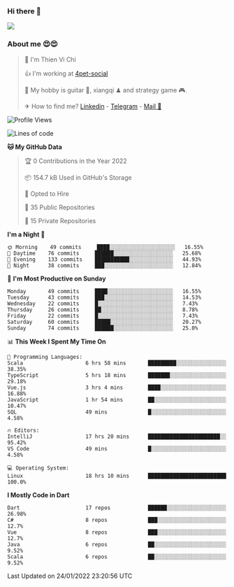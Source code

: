### Hi there 👋
![](https://media1.tenor.com/images/9aa4aee77151757a310fcdb4b8fd2a0a/tenor.gif?itemid=12671405)

### About me 😍😍

> 🙎 I'm Thien Vi Chi
> 
> 👍 I'm working at [4pet-social](https://github.com/4pet-social)
>
> 🥞 My hobby is guitar 🎸, xiangqi ♟ and strategy game 🎮.
> 
> ✈ How to find me? [Linkedin](https://www.linkedin.com/in/tvc12/) - [Telegram](https://t.me/yeutham212) - [Mail 📧](mailto:meomeocf98@gmail.com)
> 

<!--START_SECTION:waka-->
![Profile Views](http://img.shields.io/badge/Profile%20Views-0-blue)

![Lines of code](https://img.shields.io/badge/From%20Hello%20World%20I%27ve%20Written-568%20Thousand%20lines%20of%20code-blue)

**🐱 My GitHub Data** 

> 🏆 0 Contributions in the Year 2022
 > 
> 📦 154.7 kB Used in GitHub's Storage 
 > 
> 💼 Opted to Hire
 > 
> 📜 35 Public Repositories 
 > 
> 🔑 15 Private Repositories  
 > 
**I'm a Night 🦉** 

```text
🌞 Morning    49 commits     ████░░░░░░░░░░░░░░░░░░░░░   16.55% 
🌆 Daytime    76 commits     ██████░░░░░░░░░░░░░░░░░░░   25.68% 
🌃 Evening    133 commits    ███████████░░░░░░░░░░░░░░   44.93% 
🌙 Night      38 commits     ███░░░░░░░░░░░░░░░░░░░░░░   12.84%

```
📅 **I'm Most Productive on Sunday** 

```text
Monday       49 commits     ████░░░░░░░░░░░░░░░░░░░░░   16.55% 
Tuesday      43 commits     ███░░░░░░░░░░░░░░░░░░░░░░   14.53% 
Wednesday    22 commits     █░░░░░░░░░░░░░░░░░░░░░░░░   7.43% 
Thursday     26 commits     ██░░░░░░░░░░░░░░░░░░░░░░░   8.78% 
Friday       22 commits     █░░░░░░░░░░░░░░░░░░░░░░░░   7.43% 
Saturday     60 commits     █████░░░░░░░░░░░░░░░░░░░░   20.27% 
Sunday       74 commits     ██████░░░░░░░░░░░░░░░░░░░   25.0%

```


📊 **This Week I Spent My Time On** 

```text
💬 Programming Languages: 
Scala                    6 hrs 58 mins       █████████░░░░░░░░░░░░░░░░   38.35% 
TypeScript               5 hrs 18 mins       ███████░░░░░░░░░░░░░░░░░░   29.18% 
Vue.js                   3 hrs 4 mins        ████░░░░░░░░░░░░░░░░░░░░░   16.88% 
JavaScript               1 hr 54 mins        ██░░░░░░░░░░░░░░░░░░░░░░░   10.47% 
SQL                      49 mins             █░░░░░░░░░░░░░░░░░░░░░░░░   4.58%

🔥 Editors: 
IntelliJ                 17 hrs 20 mins      ███████████████████████░░   95.42% 
VS Code                  49 mins             █░░░░░░░░░░░░░░░░░░░░░░░░   4.58%

💻 Operating System: 
Linux                    18 hrs 10 mins      █████████████████████████   100.0%

```

**I Mostly Code in Dart** 

```text
Dart                     17 repos            ██████░░░░░░░░░░░░░░░░░░░   26.98% 
C#                       8 repos             ███░░░░░░░░░░░░░░░░░░░░░░   12.7% 
Vue                      8 repos             ███░░░░░░░░░░░░░░░░░░░░░░   12.7% 
Java                     6 repos             ██░░░░░░░░░░░░░░░░░░░░░░░   9.52% 
Scala                    6 repos             ██░░░░░░░░░░░░░░░░░░░░░░░   9.52%

```



 Last Updated on 24/01/2022 23:20:56 UTC
<!--END_SECTION:waka-->